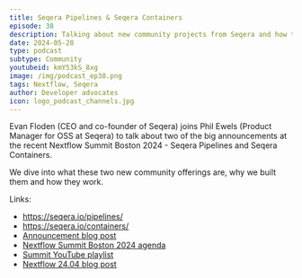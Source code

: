```yaml
---
title: Seqera Pipelines & Seqera Containers
episode: 38
description: Talking about new community projects from Seqera and how they can help bioinformaticians
date: 2024-05-28
type: podcast
subtype: Community
youtubeid: kmY53kS_8xg
image: /img/podcast_ep38.png
tags: Nextflow, Seqera
author: Developer advocates
icon: logo_podcast_channels.jpg
---
```


Evan Floden (CEO and co-founder of Seqera) joins Phil Ewels (Product Manager for OSS at Seqera) to talk about two of the big announcements at the recent Nextflow Summit Boston 2024 - Seqera Pipelines and Seqera Containers.

We dive into what these two new community offerings are, why we built them and how they work.

Links:

- <https://seqera.io/pipelines/>
- <https://seqera.io/containers/>
- [Announcement blog post](https://seqera.io/blog/introducing-seqera-pipelines-containers/)
- [Nextflow Summit Boston 2024 agenda](https://summit.nextflow.io/2024/boston/agenda/#05-23)
- [Summit YouTube playlist](https://www.youtube.com/playlist?list=PLPZ8WHdZGxmXuWK4X5yJyFDqNzc3GhVBz)
- [Nextflow 24.04 blog post](https://nextflow.io/blog/2024/nextflow-2404-highlights.html)
